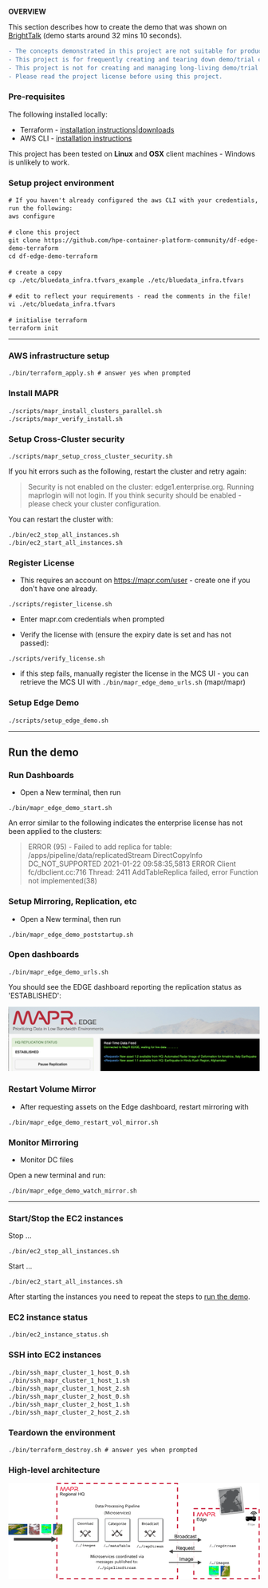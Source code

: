 **OVERVIEW**

This section describes how to create the demo that was shown on [BrightTalk](https://www.brighttalk.com/webcast/12641/445912/stretching-hpe-ezmeral-data-fabric-from-edge-to-cloud) (demo starts around 32 mins 10 seconds).

```diff
- The concepts demonstrated in this project are not suitable for production environments.
- This project is for frequently creating and tearing down demo/trial environments.
- This project is not for creating and managing long-living demo/trial environments.
- Please read the project license before using this project.
```

### Pre-requisites

The following installed locally:

 - Terraform - [installation instructions](https://learn.hashicorp.com/terraform/getting-started/install.html)|[downloads](https://www.terraform.io/downloads.html)
 - AWS CLI - [installation instructions](https://docs.aws.amazon.com/cli/latest/userguide/cli-chap-install.html)

This project has been tested on **Linux** and **OSX** client machines - Windows is unlikely to work.


### Setup project environment

```
# If you haven't already configured the aws CLI with your credentials, run the following:
aws configure

# clone this project
git clone https://github.com/hpe-container-platform-community/df-edge-demo-terraform
cd df-edge-demo-terraform

# create a copy 
cp ./etc/bluedata_infra.tfvars_example ./etc/bluedata_infra.tfvars

# edit to reflect your requirements - read the comments in the file!
vi ./etc/bluedata_infra.tfvars 

# initialise terraform
terraform init
```

---

### AWS infrastructure setup

```
./bin/terraform_apply.sh # answer yes when prompted
```

### Install MAPR

```
./scripts/mapr_install_clusters_parallel.sh
./scripts/mapr_verify_install.sh
```

### Setup Cross-Cluster security

```
./scripts/mapr_setup_cross_cluster_security.sh
```

If you hit errors such as the following, restart the cluster and retry again:

> Security is not enabled on the cluster: edge1.enterprise.org. Running maprlogin will not login. If you think security should be enabled -  please check your cluster configuration.

You can restart the cluster with:

```
./bin/ec2_stop_all_instances.sh
./bin/ec2_start_all_instances.sh
```


### Register License

- This requires an account on https://mapr.com/user - create one if you don't have one already.
```
./scripts/register_license.sh
```
- Enter mapr.com credentials when prompted

- Verify the license with (ensure the expiry date is set and has not passed):
```
./scripts/verify_license.sh
```

- if this step fails, manually register the license in the MCS UI - you can retrieve the MCS UI with `./bin/mapr_edge_demo_urls.sh` (mapr/mapr)


### Setup Edge Demo

```
./scripts/setup_edge_demo.sh
```

---

## Run the demo

### Run Dashboards


- Open a New terminal, then run

```
./bin/mapr_edge_demo_start.sh
```

An error similar to the following indicates the enterprise license has not been applied to the clusters:

> ERROR (95) -  Failed to add replica for table: /apps/pipeline/data/replicatedStream DirectCopyInfo DC_NOT_SUPPORTED
> 2021-01-22 09:58:35,5813 ERROR Client fc/dbclient.cc:716 Thread: 2411 AddTableReplica failed, error Function not implemented(38)

### Setup Mirroring, Replication, etc

- Open a New terminal, then run

```
./bin/mapr_edge_demo_poststartup.sh
```


### Open dashboards

```
./bin/mapr_edge_demo_urls.sh
```

You should see the EDGE dashboard reporting the replication status as 'ESTABLISHED':

![edge_demo_replication.png](./edge_demo_replication.png)

### Restart Volume Mirror

- After requesting assets on the Edge dashboard, restart mirroring with

```
./bin/mapr_edge_demo_restart_vol_mirror.sh
```

### Monitor Mirroring

- Monitor DC files

Open a new terminal and run:

```
./bin/mapr_edge_demo_watch_mirror.sh
```

---

### Start/Stop the EC2 instances

Stop ...

```
./bin/ec2_stop_all_instances.sh
```

Start ...

```
./bin/ec2_start_all_instances.sh
```

After starting the instances you need to repeat the steps to [run the demo](#run-the-demo).

### EC2 instance status

```
./bin/ec2_instance_status.sh
```

### SSH into EC2 instances

```
./bin/ssh_mapr_cluster_1_host_0.sh
./bin/ssh_mapr_cluster_1_host_1.sh
./bin/ssh_mapr_cluster_1_host_2.sh
./bin/ssh_mapr_cluster_2_host_0.sh
./bin/ssh_mapr_cluster_2_host_1.sh
./bin/ssh_mapr_cluster_2_host_2.sh
```

### Teardown the environment

```
./bin/terraform_destroy.sh # answer yes when prompted
```

### High-level architecture

![edge_demo_high_level_arch.png](./edge_demo_high_level_arch.png)
